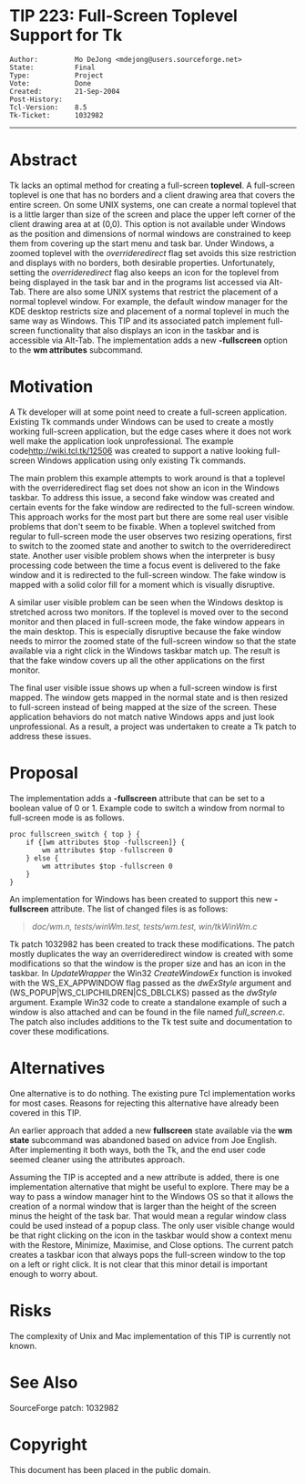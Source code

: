 # TIP 223: Full-Screen Toplevel Support for Tk
	Author:         Mo DeJong <mdejong@users.sourceforge.net>
	State:          Final
	Type:           Project
	Vote:           Done
	Created:        21-Sep-2004
	Post-History:   
	Tcl-Version:    8.5
	Tk-Ticket:      1032982
-----

# Abstract

Tk lacks an optimal method for creating a full-screen **toplevel**.
A full-screen toplevel is one that has no borders and a client drawing
area that covers the entire screen.  On some UNIX systems, one can
create a normal toplevel that is a little larger than size of the
screen and place the upper left corner of the client drawing area at
at \(0,0\).  This option is not available under Windows as the position
and dimensions of normal windows are constrained to keep them from
covering up the start menu and task bar. Under Windows, a zoomed toplevel
with the _overrideredirect_ flag set avoids this size restriction and
displays with no borders, both desirable properties. Unfortunately,
setting the _overrideredirect_ flag also keeps an icon for the
toplevel from being displayed in the task bar and in the programs list
accessed via Alt-Tab. There are also some UNIX systems that restrict
the placement of a normal toplevel window. For example, the default
window manager for the KDE desktop restricts size and placement of a
normal toplevel in much the same way as Windows. This TIP and its associated patch implement full-screen functionality that also
displays an icon in the taskbar and is accessible via Alt-Tab.
The implementation adds a new **-fullscreen** option to the **wm attributes** subcommand.

# Motivation

A Tk developer will at some point need to create a full-screen
application.  Existing Tk commands under Windows can be used to create
a mostly working full-screen application, but the edge cases where it
does not work well make the application look unprofessional. The
example code<http://wiki.tcl.tk/12506>  was created to support a native
looking full-screen Windows application using only existing Tk commands.

The main problem this example attempts to work around is that a
toplevel with the overrideredirect flag set does not show an icon in
the Windows taskbar. To address this issue, a second fake window was
created and certain events for the fake window are redirected to the
full-screen window. This approach works for the most part but there
are some real user visible problems that don't seem to be fixable.
When a toplevel switched from regular to full-screen mode the user
observes two resizing operations, first to switch to the zoomed state
and another to switch to the overrideredirect state. Another user
visible problem shows when the interpreter is busy processing code
between the time a focus event is delivered to the fake window and it
is redirected to the full-screen window. The fake window is mapped
with a solid color fill for a moment which is visually disruptive.

A similar user visible problem can be seen when the Windows desktop is
stretched across two monitors. If the toplevel is moved over to the
second monitor and then placed in full-screen mode, the fake window
appears in the main desktop. This is especially disruptive because the
fake window needs to mirror the zoomed state of the full-screen window
so that the state available via a right click in the Windows taskbar
match up. The result is that the fake window covers up all the other
applications on the first monitor.

The final user visible issue shows up when a full-screen window is
first mapped. The window gets mapped in the normal state and is then
resized to full-screen instead of being mapped at the size of the
screen. These application behaviors do not match native Windows apps
and just look unprofessional. As a result, a project was undertaken to
create a Tk patch to address these issues.

# Proposal

The implementation adds a **-fullscreen** attribute that can be
set to a boolean value of 0 or 1. Example code to switch a window
from normal to full-screen mode is as follows.

	proc fullscreen_switch { top } {
	    if {[wm attributes $top -fullscreen]} {
	        wm attributes $top -fullscreen 0
	    } else {
	        wm attributes $top -fullscreen 0
	    }
	}

An implementation for Windows has been created to support this
new **-fullscreen** attribute. The list of changed files
is as follows:

 > _doc/wm.n, tests/winWm.test, tests/wm.test, win/tkWinWm.c_

Tk patch 1032982 has been created to track these modifications. The
patch mostly duplicates the way an overrideredirect window is created
with some modifications so that the window is the proper size and has
an icon in the taskbar. In _UpdateWrapper_ the Win32
_CreateWindowEx_ function is invoked with the WS\_EX\_APPWINDOW flag
passed as the _dwExStyle_ argument and
\(WS\_POPUP\|WS\_CLIPCHILDREN\|CS\_DBLCLKS\) passed as the _dwStyle_
argument. Example Win32 code to create a standalone example
of such a window is also attached and can be found in the file
named _full\_screen.c_. The patch also includes additions to the
Tk test suite and documentation to cover these modifications.

# Alternatives

One alternative is to do nothing. The existing pure Tcl implementation
works for most cases. Reasons for rejecting this alternative have
already been covered in this TIP.

An earlier approach that added a new **fullscreen** state available
via the **wm state** subcommand was abandoned based on advice
from Joe English. After implementing it both ways, both the Tk,
and the end user code seemed cleaner using the attributes approach.

Assuming the TIP is accepted and a new attribute is added, there
is one implementation alternative that might be useful to explore.
There may be a way to pass a window manager hint to the Windows OS so
that it allows the creation of a normal window that is larger than the
height of the screen minus the height of the task bar.  That would
mean a regular window class could be used instead of a popup
class. The only user visible change would be that right clicking on
the icon in the taskbar would show a context menu with the Restore,
Minimize, Maximise, and Close options. The current patch creates a
taskbar icon that always pops the full-screen window to the top on a
left or right click. It is not clear that this minor detail is
important enough to worry about.

# Risks

The complexity of Unix and Mac implementation of this TIP is currently
not known.

# See Also

SourceForge patch: 1032982

# Copyright

This document has been placed in the public domain.

